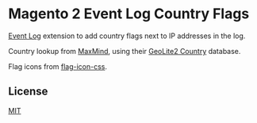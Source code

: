 # Magento 2 Event Log Country Flags

[Event Log](https://github.com/erik-perri/m2-event-log/) extension to add
country flags next to IP addresses in the log.

Country lookup from [MaxMind](https://www.maxmind.com/), using their
[GeoLite2 Country](https://dev.maxmind.com/geoip/geoip2/geolite2/) database.

Flag icons from [flag-icon-css](https://github.com/lipis/flag-icon-css).

## License

[MIT](https://opensource.org/licenses/MIT)
